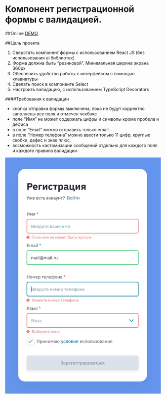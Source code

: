 # Компонент регистрационной формы с валидацией.

##Online [DEMO](https://dmitribelski.github.io/registration-form-validation/)

##Цель проекта

1. Сверстать компонент формы с использованием React JS (без использования ui библиотек)
2. Форма должна быть “резиновой”. Минимальная ширина экрана 360px
3. Обеспечить удобство работы с интерфейсом с помощью клавиатуры
4. Сделать поиск в компоненте Select
5. Настроить валидацию, с использованием TypeScript Decorators

####Требования к валидации
- кнопка отправки формы выключена, пока не будут корректно заполнены все поля и отмечен чекбокс
- поле “Имя” не может содержать цифры и символы кроме пробела и дефиса
- в поле “Email” можно отправить только email.
- в поле “Hомер телефона” можно ввести только 11 цифр, круглые скобки, дефис и знак плюс.
- возможность кастомизации сообщений отдельно для каждого поля и каждого правила валидации

![example](example.jpg)